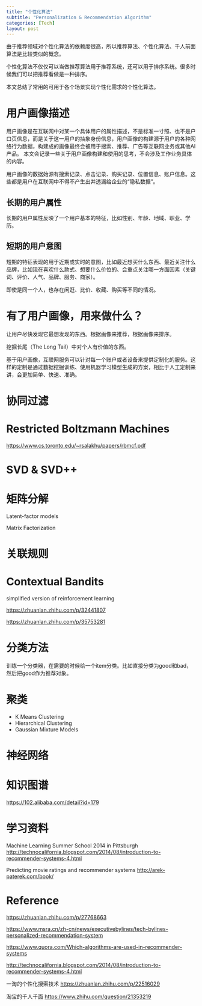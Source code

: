 ```yaml
---
title: "个性化算法"
subtitle: "Personalization & Recommendation Algorithm"
categories: [Tech]
layout: post
---
```


由于推荐领域对个性化算法的依赖度很高，所以推荐算法、个性化算法、千人前面算法是比较类似的概念。

个性化算法不仅仅可以当做推荐算法用于推荐系统，还可以用于排序系统。很多时候我们可以把推荐看做是一种排序。

本文总结了常用的可用于各个场景实现个性化需求的个性化算法。


# 用户画像描述

用户画像是在互联网中对某一个具体用户的属性描述，不是标准一寸照、也不是户口页信息，而是关于这一用户的抽象身份信息，用户画像的构建源于用户的各种网络行为数据，构建成的画像最终会被用于搜索、推荐、广告等互联网业务或其他AI产品。
本文会记录一些关于用户画像构建和使用的思考，不会涉及工作业务具体的内容。

用户画像的数据始源有搜索记录、点击记录、购买记录、位置信息、账户信息。这些都是用户在互联网中不得不产生出并透漏给企业的“隐私数据”。

## 长期的用户属性

长期的用户属性反映了一个用户基本的特征，比如性别、年龄、地域、职业、学历。

## 短期的用户意图

短期的特征表现的用于近期或实时的意图，比如最近想买什么东西、最近关注什么品牌，比如现在喜欢什么款式、想要什么价位的、会重点关注哪一方面因素（关键词、评价、人气、品牌、服务、商家）。

即使是同一个人，也存在闲逛、比价、收藏、购买等不同的情况。


# 有了用户画像，用来做什么？

让用户尽快发现它最想发现的东西。根据画像来推荐，根据画像来排序。

挖掘长尾（The Long Tail）中对个人有价值的东西。

基于用户画像，互联网服务可以针对每一个账户或者设备来提供定制化的服务。这样的定制是通过数据挖掘训练、使用机器学习模型生成的方案，相比于人工定制来讲，会更加简单、快速、准确。






# 协同过滤




# Restricted Boltzmann Machines

https://www.cs.toronto.edu/~rsalakhu/papers/rbmcf.pdf

# SVD & SVD++


# 矩阵分解

Latent-factor models

Matrix Factorization


# 关联规则


# Contextual Bandits

simplified version of reinforcement learning

https://zhuanlan.zhihu.com/p/32441807

https://zhuanlan.zhihu.com/p/35753281



# 分类方法

训练一个分类器，在需要的时候给一个item分类。比如直接分类为good和bad，然后把good作为推荐对象。



# 聚类

* K Means Clustering
* Hierarchical Clustering
* Gaussian Mixture Models



# 神经网络




# 知识图谱

https://102.alibaba.com/detail?id=179







# 学习资料

Machine Learning Summer School 2014 in Pittsburgh
http://technocalifornia.blogspot.com/2014/08/introduction-to-recommender-systems-4.html

Predicting movie ratings and recommender systems
http://arek-paterek.com/book/





# Reference

https://zhuanlan.zhihu.com/p/27768663

https://www.msra.cn/zh-cn/news/executivebylines/tech-bylines-personalized-recommendation-system

https://www.quora.com/Which-algorithms-are-used-in-recommender-systems

http://technocalifornia.blogspot.com/2014/08/introduction-to-recommender-systems-4.html

一淘的个性化搜索技术  https://zhuanlan.zhihu.com/p/22516029

淘宝的千人千面  https://www.zhihu.com/question/21353219

